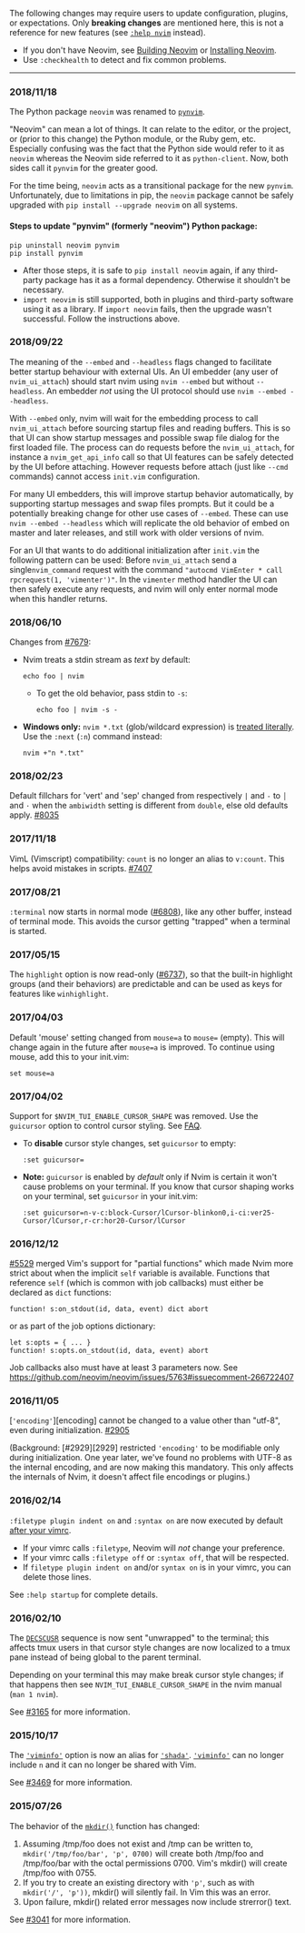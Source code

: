 The following changes may require users to update configuration, plugins, or expectations. Only **breaking changes** are mentioned here, this is not a reference for new features (see [`:help nvim`](http://neovim.io/doc/user/nvim.html) instead). 

- If you don't have Neovim, see [Building Neovim](Building-Neovim) or [Installing Neovim](Installing-Neovim).
- Use `:checkhealth` to detect and fix common problems.

------------

### 2018/11/18

The Python package `neovim` was renamed to [`pynvim`](https://github.com/neovim/pynvim).

"Neovim" can mean a lot of things. It can relate to the editor, or the project, or (prior to this change) the Python module, or the Ruby gem, etc. Especially confusing was the fact that the Python side would refer to it as `neovim` whereas the Neovim side referred to it as `python-client`. Now, both sides call it `pynvim` for the greater good.

For the time being, `neovim` acts as a transitional package for the new `pynvim`. Unfortunately, due to limitations in pip, the `neovim` package cannot be safely upgraded with `pip install --upgrade neovim` on all systems.

#### Steps to update "pynvim" (formerly "neovim") Python package:

    pip uninstall neovim pynvim
    pip install pynvim

- After those steps, it is safe to `pip install neovim` again, if any third-party package has it as a formal dependency. Otherwise it shouldn't be necessary.
- `import neovim` is still supported, both in plugins and third-party software using it as a library. If `import neovim` fails, then the upgrade wasn't successful. Follow the instructions above. 

### 2018/09/22

The meaning of the `--embed` and `--headless` flags changed to facilitate better startup behaviour with
external UIs. An UI embedder (any user of `nvim_ui_attach`) should start nvim using
`nvim --embed` but without `--headless`. An embedder _not_ using the UI protocol
should use `nvim --embed --headless`.

With `--embed` only, nvim will wait for the embedding process to call `nvim_ui_attach` before sourcing startup files and reading buffers.  This is so that UI can show startup messages and possible swap file dialog for the first loaded file.  The process can do requests before the `nvim_ui_attach`, for instance a `nvim_get_api_info` call so that UI features can be safely detected by the UI before attaching. However requests before attach (just like `--cmd` commands) cannot access `init.vim` configuration.

For many UI embedders, this will improve startup behavior automatically, by supporting startup messages
and swap files prompts. But it could be a potentially breaking change for other use cases of `--embed`. These can use `nvim --embed --headless` which will replicate the old behavior of embed on master and later releases, and still work with older versions of nvim.

For an UI that wants to do additional initialization after `init.vim` the following pattern can be used:
Before `nvim_ui_attach` send a single`nvim_command` request with the command `"autocmd VimEnter * call rpcrequest(1, 'vimenter')"`. In the `vimenter` method handler the UI can then safely execute any requests, and nvim will only enter normal mode when this handler returns.

### 2018/06/10

Changes from [#7679](https://github.com/neovim/neovim/pull/7679):

- Nvim treats a stdin stream as _text_ by default:
  ```
  echo foo | nvim
  ```
  - To get the old behavior, pass stdin to `-s`:
    ```
    echo foo | nvim -s -
    ```
- **Windows only:** `nvim *.txt` (glob/wildcard expression) is [treated literally](https://github.com/neovim/neovim/pull/7679/commits/1f300e08b8c0c35b2f3d79506ae9817cd8591624). Use the `:next` (`:n`) command instead:
  ```
  nvim +"n *.txt"
  ```

### 2018/02/23
Default fillchars for 'vert' and 'sep' changed from respectively `|` and `-` to `│` and `·` when the `ambiwidth` setting is different from `double`, else old defaults apply. [#8035](https://github.com/neovim/neovim/pull/8035)

### 2017/11/18

VimL (Vimscript) compatibility: `count` is no longer an alias to `v:count`.
This helps avoid mistakes in scripts. [#7407](https://github.com/neovim/neovim/pull/7407)

### 2017/08/21

`:terminal` now starts in normal mode ([#6808](https://github.com/neovim/neovim/pull/6808)), like any other buffer, instead of terminal mode.  This avoids the cursor getting "trapped" when a terminal is started.

### 2017/05/15

The `highlight` option is now read-only ([#6737](https://github.com/neovim/neovim/pull/6737)), so that the built-in highlight groups (and their behaviors) are predictable and can be used as keys for features like `winhighlight`. 

### 2017/04/03

Default 'mouse' setting changed from `mouse=a` to `mouse=` (empty). This will change again in the future after `mouse=a` is improved. To continue using mouse, add this to your init.vim:

    set mouse=a

### 2017/04/02

Support for `$NVIM_TUI_ENABLE_CURSOR_SHAPE` was removed. Use the `guicursor` option to control cursor styling. See [FAQ](https://github.com/neovim/neovim/wiki/FAQ#how-can-i-change-the-cursor-shape-in-the-terminal). 

- To **disable** cursor style changes, set `guicursor` to empty:
  ```
  :set guicursor=
  ```
- **Note:** `guicursor` is enabled by _default_ only if Nvim is certain it won't cause problems on your terminal. If you know that cursor shaping works on your terminal, set `guicursor` in your init.vim:
  ```
  :set guicursor=n-v-c:block-Cursor/lCursor-blinkon0,i-ci:ver25-Cursor/lCursor,r-cr:hor20-Cursor/lCursor
  ```

### 2016/12/12

[#5529][5529] merged Vim's support for "partial functions" which made Nvim more strict about when the implicit `self` variable is available.  Functions that reference `self` (which is common with job callbacks) must either be declared as `dict` functions:

```vim
function! s:on_stdout(id, data, event) dict abort
```

or as part of the job options dictionary:

```vim
let s:opts = { ... }
function! s:opts.on_stdout(id, data, event) abort
```

Job callbacks also must have at least 3 parameters now. See https://github.com/neovim/neovim/issues/5763#issuecomment-266722407


### 2016/11/05

[`'encoding'`][encoding] cannot be changed to a value other than "utf-8", even during initialization. [#2905](https://github.com/neovim/neovim/pull/2905)

(Background: [#2929][2929] restricted `'encoding'` to be modifiable only during initialization. One year later, we've found no problems with UTF-8 as the internal encoding, and are now making this mandatory. This only affects the internals of Nvim, it doesn't affect file encodings or plugins.)


### 2016/02/14

`:filetype plugin indent on` and `:syntax on` are now executed by default [after your vimrc](https://github.com/neovim/neovim/blob/4bfac00aa389487c4f11d34e7a3e96e4a1116800/runtime/doc/starting.txt#L431-L444). 

* If your vimrc calls `:filetype`, Neovim will _not_ change your preference. 
* If your vimrc calls `:filetype off` or `:syntax off`, that will be respected.
* If `filetype plugin indent on` and/or `syntax on` is in your vimrc, you can delete those lines.

See `:help startup` for complete details.

### 2016/02/10

The [`DECSCUSR`](http://vt100.net/docs/vt510-rm/DECSCUSR) sequence is now sent "unwrapped" to the terminal; this affects tmux users in that cursor style changes are now localized to a tmux pane instead of being global to the parent terminal.

Depending on your terminal this may make break cursor style changes; if that happens then see `NVIM_TUI_ENABLE_CURSOR_SHAPE` in the nvim manual (`man 1 nvim`).

See [#3165](https://github.com/neovim/neovim/pull/3165) for more information.

### 2015/10/17

The [`'viminfo'`][viminfo] option is now an alias for [`'shada'`][shada]. [`'viminfo'`][viminfo] can no longer include `n` and it can no longer be shared with Vim.

See [#3469][3469] for more information.

[3469]: https://github.com/neovim/neovim/issues/3469
[viminfo]: http://neovim.io/doc/user/options.html#%27viminfo%27
[shada]: http://neovim.io/doc/user/options.html#%27shada%27

### 2015/07/26

The behavior of the [`mkdir()`][mkdir] function has changed:

1. Assuming /tmp/foo does not exist and /tmp can be written to,
   `mkdir('/tmp/foo/bar', 'p', 0700)` will create both /tmp/foo and /tmp/foo/bar
   with the octal permissions 0700.
   Vim's mkdir() will create /tmp/foo with 0755.
2. If you try to create an existing directory with `'p'`, such as with `mkdir('/', 'p'))`, mkdir() will silently fail. In Vim this was an error.
3. Upon failure, mkdir() related error messages now include strerror() text.

See [#3041][3041] for more information.

[mkdir]: http://neovim.io/doc/user/eval.html#mkdir%28%29
[3041]: https://github.com/neovim/neovim/pull/3041


[5529]: https://github.com/neovim/neovim/pull/5529
